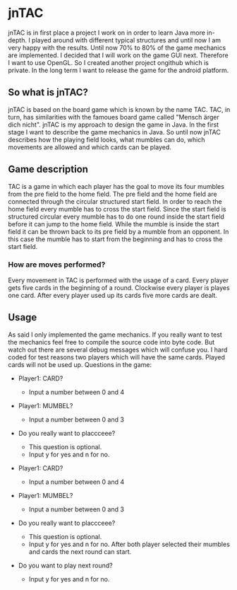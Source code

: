 # jnTAC
jnTAC is in first place a project I work on in order to learn Java more in-depth. I played around with different typical structures and until now I am very happy with the results. Until now 70% to 80% of the game mechanics are implemented. I decided that I will work on the game GUI next. Therefore I want to use OpenGL. So I created another project ongithub which is private. In the long term I want to release the game for the android platform.

## So what is jnTAC?
jnTAC is based on the board game which is known by the name TAC. TAC, in turn, has similarities with the famoues board game called "Mensch ärger dich nicht".
jnTAC is my approach to design the game in Java. In the first stage I want to describe the game mechanics in Java. So until now jnTAC describes how the playing field looks, what mumbles can do, which movements are allowed and which cards can be played.

## Game description
TAC is a game in which each player has the goal to move its four mumbles from the pre field to the home field. The pre field and the home field are connected through the circular structured start field. In order to reach the home field every mumble has to cross the start field. Since the start field is structured circular every mumble has to do one round inside the start field before it can jump to the home field.
While the mumble is inside the start field it can be thrown back to its pre field by a mumble from an opponent. In this case the mumble has to start from the beginning and has to cross the start field.

### How are moves performed?
Every movement in TAC is performed with the usage of a card. Every player gets five cards in the beginning of a round. Clockwise every player is playes one card. After every player used up its cards five more cards are dealt.

## Usage
As said I only implemented the game mechanics. If you really want to test the mechanics feel free to compile the source code into byte code. But watch out there are several debug messages which will confuse you. I hard coded for test reasons two players which will have the same cards. Played cards will not be used up.
Questions in the game:
* Player1: CARD?
	* Input a number between 0 and 4
* Player1: MUMBEL?
	* Input a number between 0 and 3
* Do you really want to placcceee?
	* This question is optional.
	* Input y for yes and n for no.

* Player1: CARD?
	* Input a number between 0 and 4
* Player1: MUMBEL?
	* Input a number between 0 and 3
* Do you really want to placcceee?
	* This question is optional.
	* Input y for yes and n for no.
After both player selected their mumbles and cards the next round can start.
* Do you want to play next round?
	* Input y for yes and n for no.

